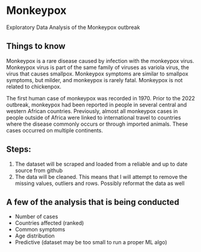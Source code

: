 # Monkeypox
Exploratory Data Analysis of the Monkeypox outbreak

## Things to know

Monkeypox is a rare disease caused by infection with the monkeypox virus. Monkeypox virus is part of the same family of viruses as variola virus, the virus that causes smallpox. Monkeypox symptoms are similar to smallpox symptoms, but milder, and monkeypox is rarely fatal. Monkeypox is not related to chickenpox.

The first human case of monkeypox was recorded in 1970. Prior to the 2022 outbreak, monkeypox had been reported in people in several central and western African countries. Previously, almost all monkeypox cases in people outside of Africa were linked to international travel to countries where the disease commonly occurs or through imported animals. These cases occurred on multiple continents.

## Steps:

1. The dataset will be scraped and loaded from a reliable and up to date source from github
2. The data will be cleaned. This means that I will attempt to remove the missing values, outliers and rows. Possibly reformat the data as well

## A few of the analysis that is being conducted

- Number of cases 
- Countries affected (ranked)
- Common symptoms 
- Age distribution
- Predictive (dataset may be too small to run a proper ML algo)



